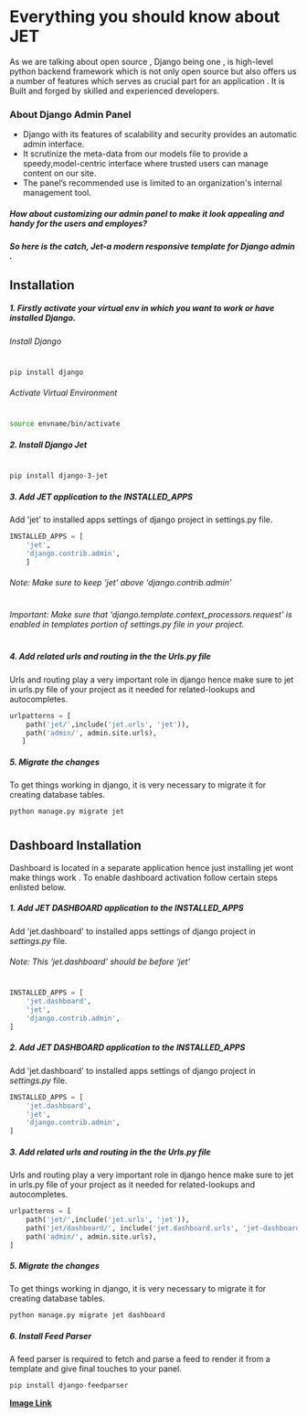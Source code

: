 # Everything you should know about JET




As we are talking about open source , Django being one , is high-level python backend framework which is not only open source but also offers us a  number of features which serves as crucial part for an application . It is Built and forged by skilled and experienced developers.

### About Django Admin Panel
-  Django with its features of scalability and security provides an automatic admin interface.
- It scrutinize the meta-data from our models file to provide a speedy,model-centric interface where trusted users can manage content on our site.
- The panel’s recommended use is limited to an organization's internal management tool.

##### *How about customizing our admin panel to make it look appealing and handy for the users and employes?*
##### *So here is the catch, Jet-a modern responsive template for Django admin .*
####
 



## Installation


##### 1.  Firstly activate your virtual env in which you want to work or have installed Django.
###### Install Django


#
```sh
pip install django
```
###### Activate Virtual Environment
#

```sh
source envname/bin/activate
```

##### 2. Install Django Jet
#
```sh
pip install django-3-jet
```
##### 3. Add JET application to the INSTALLED_APPS  
Add 'jet' to installed apps settings of django project in settings.py file.

```python
INSTALLED_APPS = [
    'jet',
    'django.contrib.admin',
    ]
```
###### Note: Make sure to keep 'jet' above 'django.contrib.admin'
#
###### Important: Make sure that *'django.template.context_processors.request'* is enabled in templates portion of *settings.py* file in your project.
#
##### 4. Add related urls and routing in the the Urls.py file 
Urls and routing play a very important role in django hence make sure to jet in urls.py file of your project as it needed for related-lookups and autocompletes.

```python
urlpatterns = [
    path('jet/',include('jet.urls', 'jet')),
    path('admin/', admin.site.urls),
   ]
```
##### 5. Migrate the changes
To get things working in django, it is very necessary to migrate it for creating database tables. 
```python
python manage.py migrate jet
```
#
## Dashboard Installation

Dashboard is located in a separate application hence just installing jet wont make things work .
To enable dashboard activation follow certain steps enlisted below.
##### 1. Add JET DASHBOARD application to the INSTALLED_APPS  
Add 'jet.dashboard' to installed apps settings of django project in *settings.py* file.
###### Note: This ‘jet.dashboard’ should be before ‘jet’
#
```python
INSTALLED_APPS = [
    'jet.dashboard',
    'jet',
    'django.contrib.admin',
]
```

##### 2. Add JET DASHBOARD application to the INSTALLED_APPS  
Add 'jet.dashboard' to installed apps settings of django project in *settings.py* file.

```python
INSTALLED_APPS = [
    'jet.dashboard',
    'jet',
    'django.contrib.admin',
]
```
##### 3. Add related urls and routing in the the Urls.py file 
Urls and routing play a very important role in django hence make sure to jet in urls.py file of your project as it needed for related-lookups and autocompletes.

```python
urlpatterns = [
    path('jet/',include('jet.urls', 'jet')),
    path('jet/dashboard/', include('jet.dashboard.urls', 'jet-dashboard')), 
    path('admin/', admin.site.urls),
]
```
##### 5. Migrate the changes
To get things working in django, it is very necessary to migrate it for creating database tables. 
```python
python manage.py migrate jet dashboard 
```

##### 6. Install Feed Parser
A feed parser is required to fetch and parse a feed to render it from a template and give final touches to your panel.

```python
pip install django-feedparser
```


[<b>Image Link</b>](https://ibb.co/jzHSPr0)


